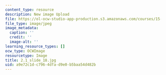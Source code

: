 ```yaml
---
content_type: resource
description: New image Upload
file: https://ol-ocw-studio-app-production.s3.amazonaws.com/courses/15-s21-nuts-and-bolts-of-business-plans-january-iap-2014/a9e72c1dc7964dfad9e0b5baa54d482b_2.1_slide_18.jpg
file_type: image/jpeg
image_metadata:
  caption: ''
  credit: ''
  image-alt: ''
learning_resource_types: []
ocw_type: OCWImage
resourcetype: Image
title: 2.1_slide_18.jpg
uid: a9e72c1d-c796-4dfa-d9e0-b5baa54d482b
---
```

